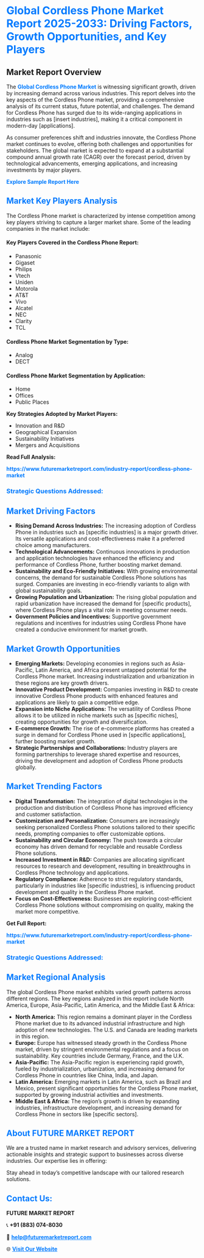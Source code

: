 <h1 style="color: #007BFF;">Global Cordless Phone Market Report 2025-2033: Driving Factors, Growth Opportunities, and Key Players</h1>

<section id="overview">
<h2>Market Report Overview</h2>
<p>The <a href="https://www.futuremarketreport.com/industry-report/cordless-phone-market" style="color: #007BFF; text-decoration: none;"><strong>Global Cordless Phone Market</strong></a> is witnessing significant growth, driven by increasing demand across various industries. This report delves into the key aspects of the Cordless Phone market, providing a comprehensive analysis of its current status, future potential, and challenges. The demand for Cordless Phone has surged due to its wide-ranging applications in industries such as [insert industries], making it a critical component in modern-day [applications].</p>
<p>As consumer preferences shift and industries innovate, the Cordless Phone market continues to evolve, offering both challenges and opportunities for stakeholders. The global market is expected to expand at a substantial compound annual growth rate (CAGR) over the forecast period, driven by technological advancements, emerging applications, and increasing investments by major players.</p>
</section>

<section id="overview">
<p><a href="https://www.futuremarketreport.com/request-sample/reportId=28818" style="color: #007BFF; text-decoration: none;"><strong>Explore Sample Report Here</strong></a></p>
</section>

<section id="key-players">
<h2 style="color: #007BFF;">Market Key Players Analysis</h2>
<p>The Cordless Phone market is characterized by intense competition among key players striving to capture a larger market share. Some of the leading companies in the market include:</p>
<h4>Key Players Covered in the Cordless Phone Report:</h4>
<ul><li>Panasonic</li><li>Gigaset</li><li>Philips</li><li>Vtech</li><li>Uniden</li><li>Motorola</li><li>AT&amp;T</li><li>Vivo</li><li>Alcatel</li><li>NEC</li><li>Clarity</li><li>TCL</li></ul>
<h4>Cordless Phone Market Segmentation by Type:</h4>
<ul><li>Analog</li><li>DECT</li></ul>

<h4>Cordless Phone Market Segmentation by Application:</h4>
<ul><li>Home</li><li>Offices</li><li>Public Places</li></ul>
<p><strong>Key Strategies Adopted by Market Players:</strong></p>
<ul>
<li>Innovation and R&D</li>
<li>Geographical Expansion</li>
<li>Sustainability Initiatives</li>
<li>Mergers and Acquisitions</li>
</ul>
</section>

<section>
<p><strong>Read Full Analysis: </strong></p><a href="https://www.futuremarketreport.com/industry-report/cordless-phone-market" style="color: #007BFF; text-decoration: none;"><strong>https://www.futuremarketreport.com/industry-report/cordless-phone-market</strong></a>
<h3 style="color: #007BFF;">Strategic Questions Addressed:</h3>
</section>

<section id="driving-factors">
<h2 style="color: #007BFF;">Market Driving Factors</h2>
<ul>
<li><strong>Rising Demand Across Industries:</strong> The increasing adoption of Cordless Phone in industries such as [specific industries] is a major growth driver. Its versatile applications and cost-effectiveness make it a preferred choice among manufacturers.</li>
<li><strong>Technological Advancements:</strong> Continuous innovations in production and application technologies have enhanced the efficiency and performance of Cordless Phone, further boosting market demand.</li>
<li><strong>Sustainability and Eco-Friendly Initiatives:</strong> With growing environmental concerns, the demand for sustainable Cordless Phone solutions has surged. Companies are investing in eco-friendly variants to align with global sustainability goals.</li>
<li><strong>Growing Population and Urbanization:</strong> The rising global population and rapid urbanization have increased the demand for [specific products], where Cordless Phone plays a vital role in meeting consumer needs.</li>
<li><strong>Government Policies and Incentives:</strong> Supportive government regulations and incentives for industries using Cordless Phone have created a conducive environment for market growth.</li>
</ul>
</section>

<section id="growth-opportunities">
<h2 style="color: #007BFF;">Market Growth Opportunities</h2>
<ul>
<li><strong>Emerging Markets:</strong> Developing economies in regions such as Asia-Pacific, Latin America, and Africa present untapped potential for the Cordless Phone market. Increasing industrialization and urbanization in these regions are key growth drivers.</li>
<li><strong>Innovative Product Development:</strong> Companies investing in R&D to create innovative Cordless Phone products with enhanced features and applications are likely to gain a competitive edge.</li>
<li><strong>Expansion into Niche Applications:</strong> The versatility of Cordless Phone allows it to be utilized in niche markets such as [specific niches], creating opportunities for growth and diversification.</li>
<li><strong>E-commerce Growth:</strong> The rise of e-commerce platforms has created a surge in demand for Cordless Phone used in [specific applications], further boosting market growth.</li>
<li><strong>Strategic Partnerships and Collaborations:</strong> Industry players are forming partnerships to leverage shared expertise and resources, driving the development and adoption of Cordless Phone products globally.</li>
</ul>
</section>

<section id="trending-factors">
<h2 style="color: #007BFF;">Market Trending Factors</h2>
<ul>
<li><strong>Digital Transformation:</strong> The integration of digital technologies in the production and distribution of Cordless Phone has improved efficiency and customer satisfaction.</li>
<li><strong>Customization and Personalization:</strong> Consumers are increasingly seeking personalized Cordless Phone solutions tailored to their specific needs, prompting companies to offer customizable options.</li>
<li><strong>Sustainability and Circular Economy:</strong> The push towards a circular economy has driven demand for recyclable and reusable Cordless Phone solutions.</li>
<li><strong>Increased Investment in R&D:</strong> Companies are allocating significant resources to research and development, resulting in breakthroughs in Cordless Phone technology and applications.</li>
<li><strong>Regulatory Compliance:</strong> Adherence to strict regulatory standards, particularly in industries like [specific industries], is influencing product development and quality in the Cordless Phone market.</li>
<li><strong>Focus on Cost-Effectiveness:</strong> Businesses are exploring cost-efficient Cordless Phone solutions without compromising on quality, making the market more competitive.</li>
</ul>
</section>

<section>
<p><strong>Get Full Report: </strong></p><a href="https://www.futuremarketreport.com/industry-report/cordless-phone-market" style="color: #007BFF; text-decoration: none;"><strong>https://www.futuremarketreport.com/industry-report/cordless-phone-market</strong></a>
<h3 style="color: #007BFF;">Strategic Questions Addressed:</h3>
</section>


<section id="regional-analysis">
<h2 style="color: #007BFF;">Market Regional Analysis</h2>
<p>The global Cordless Phone market exhibits varied growth patterns across different regions. The key regions analyzed in this report include North America, Europe, Asia-Pacific, Latin America, and the Middle East & Africa:</p>
<ul>
<li><strong>North America:</strong> This region remains a dominant player in the Cordless Phone market due to its advanced industrial infrastructure and high adoption of new technologies. The U.S. and Canada are leading markets in this region.</li>
<li><strong>Europe:</strong> Europe has witnessed steady growth in the Cordless Phone market, driven by stringent environmental regulations and a focus on sustainability. Key countries include Germany, France, and the U.K.</li>
<li><strong>Asia-Pacific:</strong> The Asia-Pacific region is experiencing rapid growth, fueled by industrialization, urbanization, and increasing demand for Cordless Phone in countries like China, India, and Japan.</li>
<li><strong>Latin America:</strong> Emerging markets in Latin America, such as Brazil and Mexico, present significant opportunities for the Cordless Phone market, supported by growing industrial activities and investments.</li>
<li><strong>Middle East & Africa:</strong> The region’s growth is driven by expanding industries, infrastructure development, and increasing demand for Cordless Phone in sectors like [specific sectors].</li>
</ul>
</section>

<footer>
<h2 style="color: #007BFF;">About FUTURE MARKET REPORT</h2>
<p>We are a trusted name in market research and advisory services, delivering actionable insights and strategic support to businesses across diverse industries. Our expertise lies in offering:</p>

<p>Stay ahead in today’s competitive landscape with our tailored research solutions.</p>

<h2 style="color: #007BFF;">Contact Us:</h2>
<p><strong>FUTURE MARKET REPORT</strong></p>
<p>📞 <strong>+91 (883) 074-8030</strong></p>
<p>📧 <strong><a href="mailto:help@futuremarketreport.com" style="color: #007BFF;">help@futuremarketreport.com</a></strong></p>
<p>🌐 <strong><a href="https://www.futuremarketreport.com/" style="color: #007BFF;">Visit Our Website</a></strong></p>
</footer>